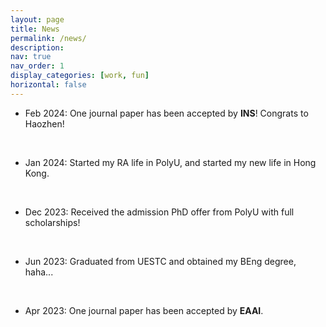 ```yaml
---
layout: page
title: News
permalink: /news/
description: 
nav: true
nav_order: 1
display_categories: [work, fun]
horizontal: false
---
```


- Feb 2024: One journal paper has been accepted by **INS**! Congrats to Haozhen!
<br/>

- Jan 2024: Started my RA life in PolyU, and started my new life in Hong Kong.

<br/>

- Dec 2023: Received the admission PhD offer from PolyU with full scholarships!

<br/>

- Jun 2023: Graduated from UESTC and obtained my BEng degree, haha...

<br/>

- Apr 2023: One journal paper has been accepted by **EAAI**.

